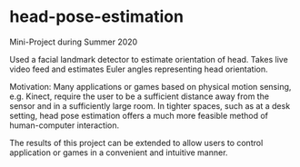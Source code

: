 # head-pose-estimation

Mini-Project during Summer 2020

Used a facial landmark detector to estimate orientation of head.
Takes live video feed and estimates Euler angles representing head orientation.

Motivation: Many applications or games based on physical motion sensing, e.g. Kinect, require the user to be a sufficient distance away from the sensor and in a sufficiently large room.  In tighter spaces, such as at a desk setting, head pose estimation offers a much more feasible method of human-computer interaction.

The results of this project can be extended to allow users to control application or games in a convenient and intuitive manner.
